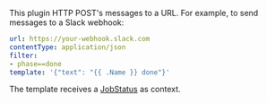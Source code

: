This plugin HTTP POST's messages to a URL.
For example, to send messages to a Slack webhook:
```YAML
url: https://your-webhook.slack.com
contentType: application/json
filter: 
- phase==done
template: '{"text": "{{ .Name }} done"}'
```

The template receives a [JobStatus](https://godoc.org/github.com/bhojpur/piro/pkg/api/v1#JobStatus) as context.
